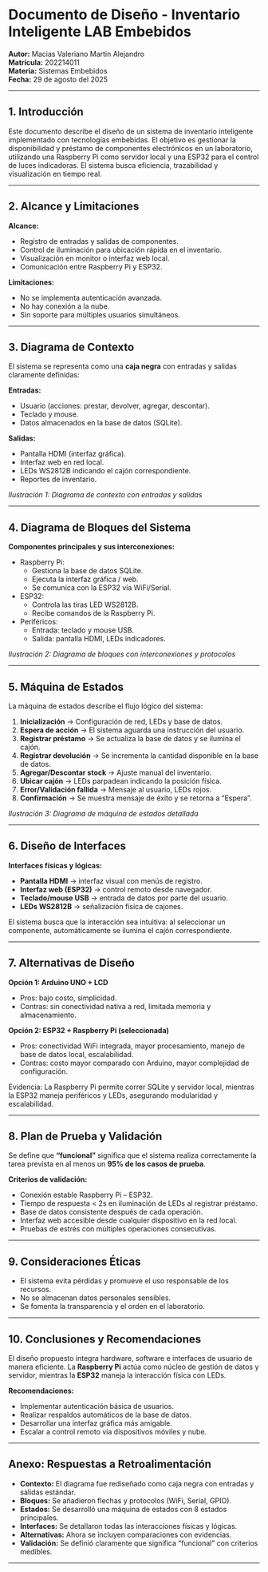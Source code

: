 # Documento de Diseño - Inventario Inteligente LAB Embebidos

**Autor:** Macias Valeriano Martin Alejandro  
**Matrícula:** 202214011  
**Materia:** Sistemas Embebidos  
**Fecha:** 29 de agosto del 2025  

---

## 1. Introducción

Este documento describe el diseño de un sistema de inventario inteligente implementado con tecnologías embebidas. El objetivo es gestionar la disponibilidad y préstamo de componentes electrónicos en un laboratorio, utilizando una Raspberry Pi como servidor local y una ESP32 para el control de luces indicadoras. El sistema busca eficiencia, trazabilidad y visualización en tiempo real.

---

## 2. Alcance y Limitaciones

**Alcance:**
- Registro de entradas y salidas de componentes.
- Control de iluminación para ubicación rápida en el inventario.
- Visualización en monitor o interfaz web local.
- Comunicación entre Raspberry Pi y ESP32.

**Limitaciones:**
- No se implementa autenticación avanzada.
- No hay conexión a la nube.
- Sin soporte para múltiples usuarios simultáneos.

---

## 3. Diagrama de Contexto

El sistema se representa como una **caja negra** con entradas y salidas claramente definidas:

**Entradas:**
- Usuario (acciones: prestar, devolver, agregar, descontar).
- Teclado y mouse.
- Datos almacenados en la base de datos (SQLite).

**Salidas:**
- Pantalla HDMI (interfaz gráfica).
- Interfaz web en red local.
- LEDs WS2812B indicando el cajón correspondiente.
- Reportes de inventario.

*Ilustración 1: Diagrama de contexto con entradas y salidas*  

---

## 4. Diagrama de Bloques del Sistema

**Componentes principales y sus interconexiones:**
- Raspberry Pi:
  - Gestiona la base de datos SQLite.
  - Ejecuta la interfaz gráfica / web.
  - Se comunica con la ESP32 vía WiFi/Serial.
- ESP32:
  - Controla las tiras LED WS2812B.
  - Recibe comandos de la Raspberry Pi.
- Periféricos:
  - Entrada: teclado y mouse USB.
  - Salida: pantalla HDMI, LEDs indicadores.

*Ilustración 2: Diagrama de bloques con interconexiones y protocolos*  

---

## 5. Máquina de Estados

La máquina de estados describe el flujo lógico del sistema:

1. **Inicialización** → Configuración de red, LEDs y base de datos.  
2. **Espera de acción** → El sistema aguarda una instrucción del usuario.  
3. **Registrar préstamo** → Se actualiza la base de datos y se ilumina el cajón.  
4. **Registrar devolución** → Se incrementa la cantidad disponible en la base de datos.  
5. **Agregar/Descontar stock** → Ajuste manual del inventario.  
6. **Ubicar cajón** → LEDs parpadean indicando la posición física.  
7. **Error/Validación fallida** → Mensaje al usuario, LEDs rojos.  
8. **Confirmación** → Se muestra mensaje de éxito y se retorna a “Espera”.

*Ilustración 3: Diagrama de máquina de estados detallada*  

---

## 6. Diseño de Interfaces

**Interfaces físicas y lógicas:**
- **Pantalla HDMI** → interfaz visual con menús de registro.  
- **Interfaz web (ESP32)** → control remoto desde navegador.  
- **Teclado/mouse USB** → entrada de datos por parte del usuario.  
- **LEDs WS2812B** → señalización física de cajones.  

El sistema busca que la interacción sea intuitiva: al seleccionar un componente, automáticamente se ilumina el cajón correspondiente.

---

## 7. Alternativas de Diseño

**Opción 1: Arduino UNO + LCD**  
- Pros: bajo costo, simplicidad.  
- Contras: sin conectividad nativa a red, limitada memoria y almacenamiento.  

**Opción 2: ESP32 + Raspberry Pi (seleccionada)**  
- Pros: conectividad WiFi integrada, mayor procesamiento, manejo de base de datos local, escalabilidad.  
- Contras: costo mayor comparado con Arduino, mayor complejidad de configuración.  

Evidencia: La Raspberry Pi permite correr SQLite y servidor local, mientras la ESP32 maneja periféricos y LEDs, asegurando modularidad y escalabilidad.

---

## 8. Plan de Prueba y Validación

Se define que **“funcional”** significa que el sistema realiza correctamente la tarea prevista en al menos un **95% de los casos de prueba**.

**Criterios de validación:**
- Conexión estable Raspberry Pi – ESP32.  
- Tiempo de respuesta < 2s en iluminación de LEDs al registrar préstamo.  
- Base de datos consistente después de cada operación.  
- Interfaz web accesible desde cualquier dispositivo en la red local.  
- Pruebas de estrés con múltiples operaciones consecutivas.

---

## 9. Consideraciones Éticas

- El sistema evita pérdidas y promueve el uso responsable de los recursos.  
- No se almacenan datos personales sensibles.  
- Se fomenta la transparencia y el orden en el laboratorio.

---

## 10. Conclusiones y Recomendaciones

El diseño propuesto integra hardware, software e interfaces de usuario de manera eficiente. La **Raspberry Pi** actúa como núcleo de gestión de datos y servidor, mientras la **ESP32** maneja la interacción física con LEDs.  

**Recomendaciones:**
- Implementar autenticación básica de usuarios.  
- Realizar respaldos automáticos de la base de datos.  
- Desarrollar una interfaz gráfica más amigable.  
- Escalar a control remoto vía dispositivos móviles y nube.  

---

## Anexo: Respuestas a Retroalimentación

- **Contexto:** El diagrama fue rediseñado como caja negra con entradas y salidas estándar.  
- **Bloques:** Se añadieron flechas y protocolos (WiFi, Serial, GPIO).  
- **Estados:** Se desarrolló una máquina de estados con 8 estados principales.  
- **Interfaces:** Se detallaron todas las interacciones físicas y lógicas.  
- **Alternativas:** Ahora se incluyen comparaciones con evidencias.  
- **Validación:** Se definió claramente que significa “funcional” con criterios medibles.  

---
